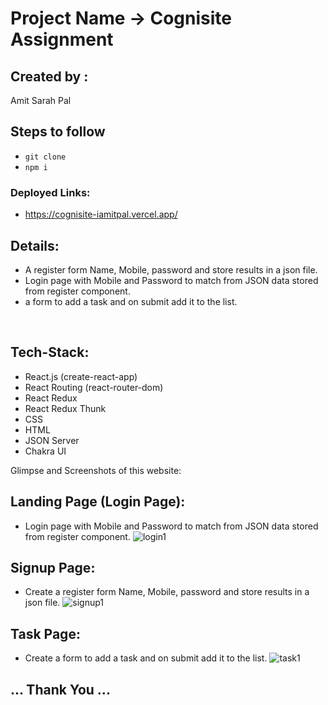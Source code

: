 # Project Name -> Cognisite Assignment

## Created by :

Amit Sarah Pal

## Steps to follow

- `git clone`
- `npm i`

### Deployed Links:

- https://cognisite-iamitpal.vercel.app/

## Details:

- A register form Name, Mobile, password and store results in a json file.
- Login page with Mobile and Password to match from JSON data stored from register component.
- a form to add a task and on submit add it to the list.

<br />

## Tech-Stack:

- React.js (create-react-app)
- React Routing (react-router-dom)
- React Redux
- React Redux Thunk
- CSS
- HTML
- JSON Server
- Chakra UI

Glimpse and Screenshots of this website:

## Landing Page (Login Page):

- Login page with Mobile and Password to match from JSON data stored from register component.
  ![login1](https://github.com/iamitpal/Cognisite/assets/109168129/e55dac00-7de7-4c36-a52e-30b625d75cf5)

## Signup Page:

- Create a register form Name, Mobile, password and store results in a json file.
  ![signup1](https://github.com/iamitpal/Cognisite/assets/109168129/03185295-4e22-4619-a6b2-9b9d2cfb990d)

## Task Page:

- Create a form to add a task and on submit add it to the list.
  ![task1](https://github.com/iamitpal/Cognisite/assets/109168129/3efdad7d-251e-4826-acad-cd5a8d7ff782)

## ... Thank You ...
